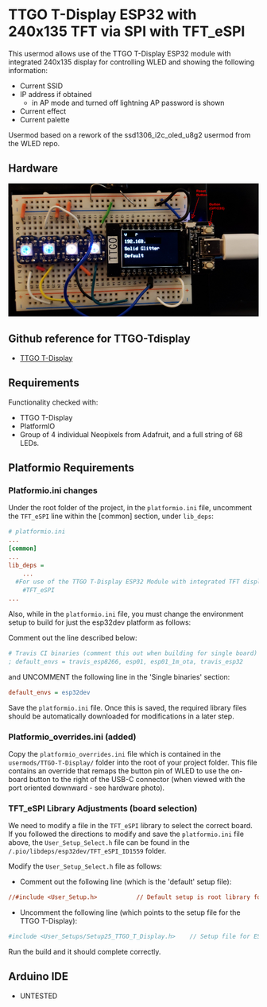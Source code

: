 # TTGO T-Display ESP32 with 240x135 TFT via SPI with TFT_eSPI
This usermod allows use of the TTGO T-Display ESP32 module with integrated 240x135 display
for controlling WLED and showing the following information: 
* Current SSID
* IP address if obtained
  * in AP mode and turned off lightning AP password is shown
* Current effect
* Current palette

Usermod based on a rework of the ssd1306_i2c_oled_u8g2 usermod from the WLED repo.

## Hardware
![Hardware](assets/ttgo_hardware1.png)

## Github reference for TTGO-Tdisplay

* [TTGO T-Display](https://github.com/Xinyuan-LilyGO/TTGO-T-Display)

## Requirements
Functionality checked with:
* TTGO T-Display
* PlatformIO
* Group of 4 individual Neopixels from Adafruit, and a full string of 68 LEDs.

## Platformio Requirements
### Platformio.ini changes
Under the root folder of the project, in the `platformio.ini` file, uncomment the `TFT_eSPI` line within the [common] section, under `lib_deps`:
```ini
# platformio.ini
...
[common]
...
lib_deps =
    ...
  #For use of the TTGO T-Display ESP32 Module with integrated TFT display uncomment the following line  
    #TFT_eSPI
...
```

Also, while in the `platformio.ini` file, you must change the environment setup to build for just the esp32dev platform as follows:

Comment out the line described below:
```ini
# Travis CI binaries (comment this out when building for single board)
; default_envs = travis_esp8266, esp01, esp01_1m_ota, travis_esp32
```
and UNCOMMENT the following line in the 'Single binaries' section:
```ini
default_envs = esp32dev
```
Save the `platformio.ini` file.  Once this is saved, the required library files should be automatically downloaded for modifications in a later step.

### Platformio_overrides.ini (added)
Copy the `platformio_overrides.ini` file which is contained in the `usermods/TTGO-T-Display/` folder into the root of your project folder. This file contains an override that remaps the button pin of WLED to use the on-board button to the right of the USB-C connector (when viewed with the port oriented downward - see hardware photo).

### TFT_eSPI Library Adjustments (board selection)
We need to modify a file in the `TFT_eSPI` library to select the correct board.  If you followed the directions to modify and save the `platformio.ini` file above, the `User_Setup_Select.h` file can be found in the `/.pio/libdeps/esp32dev/TFT_eSPI_ID1559` folder.

Modify the  `User_Setup_Select.h` file as follows:
* Comment out the following line (which is the 'default' setup file):
```ini
//#include <User_Setup.h>           // Default setup is root library folder
```
* Uncomment the following line (which points to the setup file for the TTGO T-Display):
```ini
#include <User_Setups/Setup25_TTGO_T_Display.h>    // Setup file for ESP32 and TTGO T-Display ST7789V SPI bus TFT
```

Run the build and it should complete correctly.

## Arduino IDE
- UNTESTED